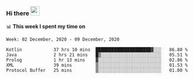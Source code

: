 ### Hi there <a href="https://www.gautamkrishnar.com/"><img src="https://media.giphy.com/media/hvRJCLFzcasrR4ia7z/giphy.gif" width="25px"></a>

📊 **This week I spent my time on**

<!--START_SECTION:waka-->
```text
Week: 02 December, 2020 - 09 December, 2020

Kotlin            37 hrs 10 mins  █████████████████████▓░░░   86.80 % 
Java              2 hrs 21 mins   █▒░░░░░░░░░░░░░░░░░░░░░░░   05.51 % 
Prolog            1 hr 13 mins    ▓░░░░░░░░░░░░░░░░░░░░░░░░   02.86 % 
XML               39 mins         ▒░░░░░░░░░░░░░░░░░░░░░░░░   01.53 % 
Protocol Buffer   25 mins         ▒░░░░░░░░░░░░░░░░░░░░░░░░   01.00 % 
```
<!--END_SECTION:waka-->
